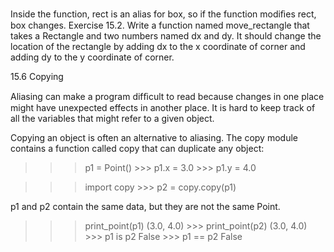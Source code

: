 Inside the function, rect is an alias for box, so if the function modiﬁes rect, box changes. Exercise 15.2. Write a function named move_rectangle that takes a Rectangle and two numbers named dx and dy. It should change the location of the rectangle by adding dx to the x coordinate of corner and adding dy to the y coordinate of corner.

15.6 Copying

Aliasing can make a program difﬁcult to read because changes in one place might have unexpected effects in another place. It is hard to keep track of all the variables that might refer to a given object.

Copying an object is often an alternative to aliasing. The copy module contains a function called copy that can duplicate any object:

>>> p1 = Point() >>> p1.x = 3.0 >>> p1.y = 4.0

>>> import copy >>> p2 = copy.copy(p1)

p1 and p2 contain the same data, but they are not the same Point.

>>> print_point(p1) (3.0, 4.0) >>> print_point(p2) (3.0, 4.0) >>> p1 is p2 False >>> p1 == p2 False